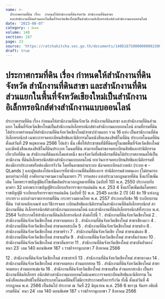 ```yaml
---
name: >-
  ประกาศกรมที่ดิน เรื่อง  กำหนดให้สำนักงานที่ดินจังหวัด สำนักงานที่ดินสาขา
  และสำนักงานที่ดินส่วนแยกในพื้นที่จังหวัดเชียงใหม่เป็นสำนักงานอิเล็กทรอนิกส์ต่างสำนักงานแบบออนไลน์
date: '2023-08-07'
category: ง พิเศษ
volume: 140
section: 187
page: 23
source: 'https://ratchakitcha.soc.go.th/documents/140D187S0000000002300.pdf'
draft: true
---
```


# ประกาศกรมที่ดิน เรื่อง  กำหนดให้สำนักงานที่ดินจังหวัด สำนักงานที่ดินสาขา และสำนักงานที่ดินส่วนแยกในพื้นที่จังหวัดเชียงใหม่เป็นสำนักงานอิเล็กทรอนิกส์ต่างสำนักงานแบบออนไลน์

ประกาศกรมที่ดิน เรื่อง กำหนดให้สานักงานที่ดินจังหวัด สำนักงานที่ดินสาขา และสำนักงานที่ดินส่วนแยก ในพื้นที่จังหวัดเชียงใหม่เป็นสำนักงานอิเล็กทรอนิกส์ต่างสำนักงานแบบออนไลน์ ตามที่กรมที่ดินได้ประกาศกำหนดให้สำนักงานที่ดินจังหวัดเชียงใหม่/สาขา/ส่วนแยก รวม 16 แห่ง เป็นสานักงานที่ดินอิเล็กทรอนิกส์ เฉพาะการจดทะเบียนสิทธิและนิติกรรมในหนังสือแสดงสิทธิในที่ดิน ประเภทโฉนดที่ดิน ตั้งแต่วันที่ 29 พฤษภาคม 2566 ไปแล้ว นั้น เพื่อให้ประชาชนที่มีที่ดินอยู่ในเขตพื้นที่จังหวัดเชียงใหม่ และมีหนังสือแสดงสิทธิในที่ดินประเภท โฉนดที่ดิน สามารถยื่นคำขอจดทะเบียนสิทธิและทำนิติกรรมเกี่ยวกับที่ดิน ณ สำนักงานที่ดินแห่งใดแห่งหนึ่ง ของจังหวัดที่อธิบดีกรมที่ดินได้ประกาศกาหนดให้เป็นสานักงาน ที่ดินอิเล็กทรอนิกส์ต่างสำนักงานแบบออนไลน์ ยกเว้นการจดทะเบียนสิทธิและนิติกรรมที่ต้องมีการประกาศหรือต้องมีการรังวัด โดยยื่นคาขอผ่านระบบ นัดจดทะเบียนล่วงหน้า (ระบบ e - QLands ) และผู้ขอต้องไปดาเนินการที่สานักงานที่ดินที่ต้องการ ทำนิติกรรมด้วยตนเอง (ไม่สามารถมอบอำนาจได้) อาศัยอานาจตามความในมาตรา 71 วรรคสอง แห่งประมวลกฎหมายที่ดิน ซึ่งแก้ไขเพิ่มเติม โดยพระราชบัญญัติแก้ไขเพิ่มเติมประมวลกฎหมายที่ดิน (ฉบับที่ 10) พ.ศ. 2550 ประกอบกับมาตรา 32 แห่งพระราชบัญญัติระเบียบบริหารราชการแผ่นดิน พ.ศ. 253 4 ซึ่งแก้ไขเพิ่มเติมโดยพระราชบัญญัติ ระเบียบบริหารราชการแผ่นดิน (ฉบับที่ 5) พ.ศ. 2545 และข้อ 2 (1) (4) ข้อ 19 แห่งกฎกระทรวง แบ่งส่วนราชการกรมที่ดิน กระทรวงมหาดไทย พ.ศ. 2557 ประกอบกับข้อ 16 ระเบียบกรมที่ดิน ว่าด้วยหลักเกณฑ์ และวิธีการจดท ะเบียนสิทธิและนิติกรรมในสานักงานที่ดินอิเล็กทรอนิกส์ สานักงานที่ดิน อิเล็กทรอนิกส์ต่างสานักงานแบบออนไลน์ และสานักงานที่ดินอิเล็กทรอนิกส์ทั้งระบบ พ.ศ. 2564 จึงประกาศให้สำนักงานที่ดินอิเล็กทรอนิกส์ ดังต่อไปนี้ 1 . สำนักงานที่ดินจังหวัดเชียงใหม่ 2 . สำนักงานที่ดินจังหวัดเชียงใหม่ สาขาจอมทอง 3 . สำนักงานที่ดินจังหวัดเชียงใหม่ สาขาเชียงดาว 4 . สำนักงานที่ดินจังหวัดเชียงใหม่ สาขาดอยสะเก็ด 5 . สำนักงานที่ดินจังหวัดเชียงใหม่ สาขาฝาง 6 . สำนักงานที่ดินจังหวัดเชียงใหม่ สาขาพร้าว 7 . สำนักงานที่ดินจังหวัดเชีย งใหม่ สาขาแม่แตง 8 . สำนักงานที่ดินจังหวัดเชียงใหม่ สาขาแม่ริม 9 . สำนักงานที่ดินจังหวัดเชียงใหม่ สาขาสันกำแพง 10 . สำนักงานที่ดินจังหวัดเชียงใหม่ สาขาสันทราย 11 . สำนักงานที่ดินจังหวัดเชียงใหม่ สาขาสันป่าตอง ้ หนา 23 ่ เลม 140 ตอนพิเศษ 187 ง ราชกิจจานุเบกษา 7 สิงหาคม 2566

12 . สำนักงานที่ดินจังหวัดเชียงใหม่ สาขาสารภี 13 . สำนักงานที่ดินจังหวัดเชียงใหม่ สาขาหางดง 14 . สำนักงานที่ดินจังหวัดเชียงใหม่ สาขาจอมทอง ส่วนแยกฮอด 15 . สำนักงานที่ดินจังหวัดเชียงใหม่ สาขาจอมทอง ส่วนแยกแม่แจ่ม 16 . สำนักงานที่ดินจังหวัดเชียงใหม่ สาขาแม่ริม ส่วนแยกสะเมิง เป็นสานักงานที่ดินอิเล็กทร อนิกส์ต่างสานักงานแบบออนไลน์เฉพาะการจดทะเบียนสิทธิและนิติกรรม ในหนังสือแสดงสิทธิในที่ดินประเภทโฉนดที่ดินที่ไม่มีการประกาศหรือการรังวัด ทั้งนี้ ตั้งแต่วันที่ 4 กรกฎาคม พ.ศ. 2566 เป็นต้นไป ประกาศ ณ วันที่ 22 มิถุนายน พ.ศ. 256 6 ชยาวุธ จันทร อธิบดีกรมที่ดิน ้ หนา 24 ่ เลม 140 ตอนพิเศษ 187 ง ราชกิจจานุเบกษา 7 สิงหาคม 2566

